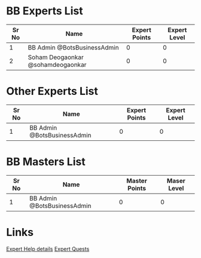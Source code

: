# BB Experts List

Sr No | Name | Expert Points | Expert Level
------------ | ------------- | ------------- | -------------
1 | BB Admin @BotsBusinessAdmin| 0 | 0
2 | Soham Deogaonkar @sohamdeogaonkar | 0 | 0

# Other Experts List

Sr No | Name | Expert Points | Expert Level
------------ | ------------- | ------------- | -------------
1 | BB Admin @BotsBusinessAdmin| 0 | 0


# BB Masters List

Sr No | Name | Master Points | Maser Level
------------ | ------------- | ------------- | -------------
1 | BB Admin @BotsBusinessAdmin| 0 | 0

# Links

[Expert Help details](https://telegra.ph/Expert-help-from-BB-Admin-05-20)
[Expert Quests](https://telegra.ph/BB-Experts-Expert-Quest-05-20)
